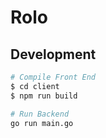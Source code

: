 # Rolo

## Development
```sh
# Compile Front End
$ cd client
$ npm run build
```

```sh
# Run Backend
go run main.go
```
